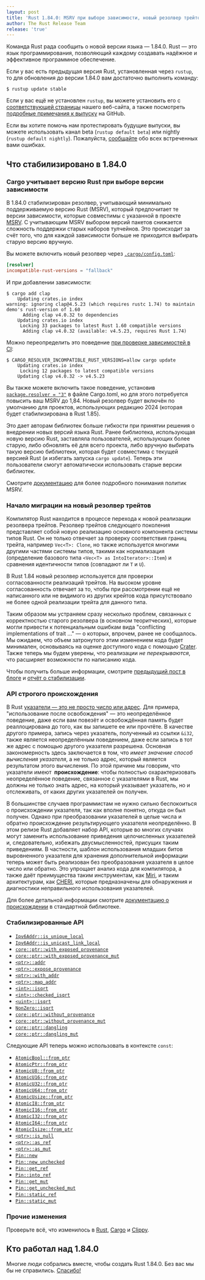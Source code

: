```yaml
---
layout: post
title: 'Rust 1.84.0: MSRV при выборе зависимости, новый резолвер трейтов и отслеживающее происхождение API работы с указателями'
author: The Rust Release Team
release: 'true'
---
```


Команда Rust рада сообщить о новой версии языка — 1.84.0. Rust — это язык программирования, позволяющий каждому создавать надёжное и эффективное программное обеспечение.

Если у вас есть предыдущая версия Rust, установленная через `rustup`, то для обновления до версии 1.84.0 вам достаточно выполнить команду:

```console
$ rustup update stable
```

Если у вас ещё не установлен `rustup`, вы можете установить его с [соответствующей страницы](https://www.rust-lang.org/install.html) нашего веб-сайта, а также посмотреть [подробные примечания к выпуску](https://doc.rust-lang.org/stable/releases.html#version-1840-2025-01-09) на GitHub.

Если вы хотите помочь нам протестировать будущие выпуски, вы можете использовать канал beta (`rustup default beta`) или nightly (`rustup default nightly`). Пожалуйста, [сообщайте](https://github.com/rust-lang/rust/issues/new/choose) обо всех встреченных вами ошибках.

## Что стабилизировано в 1.84.0

### Cargo учитывает версию Rust при выборе версии зависимости

В 1.84.0 стабилизирован резолвер, учитывающий минимально поддерживаемую версию Rust (MSRV), который предпочитает те версии зависимости, которые совместимы с указанной в проекте [MSRV](https://doc.rust-lang.org/cargo/reference/rust-version.html). С учитывающим MSRV выбором версий пакетов снижается сложность поддержки старых наборов тулчейнов. Это происходит за счёт того, что для каждой зависимости больше не приходится выбирать старую версию вручную.

Вы можете включить новый резолвер через [`.cargo/config.toml`](https://doc.rust-lang.org/cargo/reference/config.html#resolverincompatible-rust-versions):

```toml
[resolver]
incompatible-rust-versions = "fallback"
```

И при добавлении зависимости:

```console
$ cargo add clap
    Updating crates.io index
warning: ignoring clap@4.5.23 (which requires rustc 1.74) to maintain demo's rust-version of 1.60
      Adding clap v4.0.32 to dependencies
    Updating crates.io index
     Locking 33 packages to latest Rust 1.60 compatible versions
      Adding clap v4.0.32 (available: v4.5.23, requires Rust 1.74)
```

Можно переопределить это поведение [при проверке зависимостей в CI](https://doc.rust-lang.org/cargo/guide/continuous-integration.html#verifying-latest-dependencies):

```console
$ CARGO_RESOLVER_INCOMPATIBLE_RUST_VERSIONS=allow cargo update
    Updating crates.io index
     Locking 12 packages to latest compatible versions
    Updating clap v4.0.32 -> v4.5.23
```

Вы также можете включить такое поведение, установив [`package.resolver = "3"`](https://doc.rust-lang.org/cargo/reference/resolver.html#resolver-versions) в файле Cargo.toml, но для этого потребуется повысить ваш MSRV до 1,84. Новый резолвер будет включён по умолчанию для проектов, использующих редакцию 2024 (которая будет стабилизирована в Rust 1.85).

Это дает авторам библиотек больше гибкости при принятии решения о внедрении новых версий языка Rust. Ранее библиотека, использующая новую версию Rust, заставляла пользователей, использующих более старую, либо обновлять её для всего проекта, либо вручную выбирать такую версию библиотеки, которая будет совместима с текущей версией Rust (и избегать запуска `cargo update`). Теперь эти пользователи смогут автоматически использовать старые версии библиотек.

Смотрите [документацию](https://doc.rust-lang.org/cargo/reference/rust-version.html#setting-and-updating-rust-version) для более подробного понимания политик MSRV.

### Начало миграции на новый резолвер трейтов

Компилятор Rust находится в процессе перехода к новой реализации резолвера трейтов. Резолвер трейтов следующего поколения представляет собой новую реализацию основного компонента системы типов Rust. Он не только отвечает за проверку соответствия границ трейта, например `Vec<T>: Clone`, но также используется многими другими частями системы типов, такими как нормализация (определение базового типа `<Vec<T> as IntoIterator>::Item`) и сравнения идентичности типов (совпадают ли `T` и `U`).

В Rust 1.84 новый резолвер используется для проверки согласованности реализаций трейтов. На высоком уровне согласованность отвечает за то, чтобы при рассмотрении ещё не написанного или не видимого из других крейтов кода присутствовало не более одной реализации трейта для данного типа.

Таким образом мы устраняем сразу несколько проблем, связанных с корректностью старого резолвера (в основном теоритческих), которые могли привести к потенциальным ошибкам вида "conflicting implementations of trait ..." — о которых, впрочем, ранее не сообщалось. Мы ожидаем, что объем затронутого этим изменением кода будет минимален, основываясь на оценке доступного кода с помощью [Crater]. Также теперь мы будем уверены, что реализации *не перекрываются*, что расширяет возможности по написанию кода.

Чтобы получить больше информации, смотрите [предыдущий пост в блоге](https://blog.rust-lang.org/inside-rust/2024/12/04/trait-system-refactor-initiative.html) и [отчёт о стабилизации](https://github.com/rust-lang/rust/pull/130654).

### API строгого происхождения

В Rust [указатели — это не просто число или адрес](https://rust-lang.github.io/rfcs/3559-rust-has-provenance.html). Для примера, "использование после освобождения" — это неопределённое поведение, даже если вам повезёт и освобождённая память будет реаллоцирована до того, как вы запишете ее или прочтёте. В качестве другого примера, запись через указатель, полученный из ссылки `&i32`, также является неопределённым поведением, даже если запись в тот же адрес с помощью другого указателя разрешена. Основная закономерность здесь заключается в том, что *имеет значение способ вычисления указателя*, а не только адрес, который является результатом этого вычисления. По этой причине мы говорим, что указатели имеют **&nbsp;происхождение**: чтобы полностью охарактеризовать неопределённое поведение, связанное с указателями в Rust, мы должны не только знать адрес, на который указывает указатель, но и отслеживать, от каких других указателей он получен.

В большинстве случаев программистам не нужно сильно беспокоиться о происхождении указателя, так как вполне понятно, откуда он был получен. Однако при преобразовании указателей в целые числа и обратно происхождение результирующего указателя неопределённо. В этом релизе Rust добавляет набор API, которые во многих случаях могут заменить использование приведения целочисленных указателей и, следовательно, избежать двусмысленностей, присущих таким приведениям. В частности, шаблон использования младших битов выровненного указателя для хранения дополнительной информации теперь может быть реализован без преобразования указателя в целое число или обратно. Это упрощает анализ кода для компилятора, а также даёт преимущества таким инструментам, как [Miri](https://github.com/rust-lang/miri), и таким архитектурам, как [CHERI](https://www.cl.cam.ac.uk/research/security/ctsrd/cheri/), которые предназначены для обнаружения и диагностики неправильного использования указателей.

Для более детальной информации смотрите [документацию о происхождении](https://doc.rust-lang.org/std/ptr/index.html#provenance) в стандартной библиотеке.

### Стабилизированные API

- [`Ipv6Addr::is_unique_local`](https://doc.rust-lang.org/stable/core/net/struct.Ipv6Addr.html#method.is_unique_local)
- [`Ipv6Addr::is_unicast_link_local`](https://doc.rust-lang.org/stable/core/net/struct.Ipv6Addr.html#method.is_unicast_link_local)
- [`core::ptr::with_exposed_provenance`](https://doc.rust-lang.org/stable/core/ptr/fn.with_exposed_provenance.html)
- [`core::ptr::with_exposed_provenance_mut`](https://doc.rust-lang.org/stable/core/ptr/fn.with_exposed_provenance_mut.html)
- [`<ptr>::addr`](https://doc.rust-lang.org/stable/core/primitive.pointer.html#method.addr)
- [`<ptr>::expose_provenance`](https://doc.rust-lang.org/stable/core/primitive.pointer.html#method.expose_provenance)
- [`<ptr>::with_addr`](https://doc.rust-lang.org/stable/core/primitive.pointer.html#method.with_addr)
- [`<ptr>::map_addr`](https://doc.rust-lang.org/stable/core/primitive.pointer.html#method.map_addr)
- [`<int>::isqrt`](https://doc.rust-lang.org/stable/core/primitive.i32.html#method.isqrt)
- [`<int>::checked_isqrt`](https://doc.rust-lang.org/stable/core/primitive.i32.html#method.checked_isqrt)
- [`<uint>::isqrt`](https://doc.rust-lang.org/stable/core/primitive.u32.html#method.isqrt)
- [`NonZero::isqrt`](https://doc.rust-lang.org/stable/core/num/struct.NonZero.html#impl-NonZero%3Cu128%3E/method.isqrt)
- [`core::ptr::without_provenance`](https://doc.rust-lang.org/stable/core/ptr/fn.without_provenance.html)
- [`core::ptr::without_provenance_mut`](https://doc.rust-lang.org/stable/core/ptr/fn.without_provenance_mut.html)
- [`core::ptr::dangling`](https://doc.rust-lang.org/stable/core/ptr/fn.dangling.html)
- [`core::ptr::dangling_mut`](https://doc.rust-lang.org/stable/core/ptr/fn.dangling_mut.html)

Следующие API теперь можно использовать в контексте `const`:

- [`AtomicBool::from_ptr`](https://doc.rust-lang.org/stable/core/sync/atomic/struct.AtomicBool.html#method.from_ptr)
- [`AtomicPtr::from_ptr`](https://doc.rust-lang.org/stable/core/sync/atomic/struct.AtomicPtr.html#method.from_ptr)
- [`AtomicU8::from_ptr`](https://doc.rust-lang.org/stable/core/sync/atomic/struct.AtomicU8.html#method.from_ptr)
- [`AtomicU16::from_ptr`](https://doc.rust-lang.org/stable/core/sync/atomic/struct.AtomicU16.html#method.from_ptr)
- [`AtomicU32::from_ptr`](https://doc.rust-lang.org/stable/core/sync/atomic/struct.AtomicU32.html#method.from_ptr)
- [`AtomicU64::from_ptr`](https://doc.rust-lang.org/stable/core/sync/atomic/struct.AtomicU64.html#method.from_ptr)
- [`AtomicUsize::from_ptr`](https://doc.rust-lang.org/stable/core/sync/atomic/struct.AtomicUsize.html#method.from_ptr)
- [`AtomicI8::from_ptr`](https://doc.rust-lang.org/stable/core/sync/atomic/struct.AtomicI8.html#method.from_ptr)
- [`AtomicI16::from_ptr`](https://doc.rust-lang.org/stable/core/sync/atomic/struct.AtomicI16.html#method.from_ptr)
- [`AtomicI32::from_ptr`](https://doc.rust-lang.org/stable/core/sync/atomic/struct.AtomicI32.html#method.from_ptr)
- [`AtomicI64::from_ptr`](https://doc.rust-lang.org/stable/core/sync/atomic/struct.AtomicI64.html#method.from_ptr)
- [`AtomicIsize::from_ptr`](https://doc.rust-lang.org/stable/core/sync/atomic/struct.AtomicIsize.html#method.from_ptr)
- [`<ptr>::is_null`](https://doc.rust-lang.org/stable/core/primitive.pointer.html#method.is_null-1)
- [`<ptr>::as_ref`](https://doc.rust-lang.org/stable/core/primitive.pointer.html#method.as_ref-1)
- [`<ptr>::as_mut`](https://doc.rust-lang.org/stable/core/primitive.pointer.html#method.as_mut)
- [`Pin::new`](https://doc.rust-lang.org/stable/core/pin/struct.Pin.html#method.new)
- [`Pin::new_unchecked`](https://doc.rust-lang.org/stable/core/pin/struct.Pin.html#method.new_unchecked)
- [`Pin::get_ref`](https://doc.rust-lang.org/stable/core/pin/struct.Pin.html#method.get_ref)
- [`Pin::into_ref`](https://doc.rust-lang.org/stable/core/pin/struct.Pin.html#method.into_ref)
- [`Pin::get_mut`](https://doc.rust-lang.org/stable/core/pin/struct.Pin.html#method.get_mut)
- [`Pin::get_unchecked_mut`](https://doc.rust-lang.org/stable/core/pin/struct.Pin.html#method.get_unchecked_mut)
- [`Pin::static_ref`](https://doc.rust-lang.org/stable/core/pin/struct.Pin.html#method.static_ref)
- [`Pin::static_mut`](https://doc.rust-lang.org/stable/core/pin/struct.Pin.html#method.static_mut)

### Прочие изменения

Проверьте всё, что изменилось в [Rust](https://github.com/rust-lang/rust/releases/tag/1.84.0), [Cargo](https://github.com/rust-lang/cargo/blob/master/CHANGELOG.md#cargo-184-2025-01-09) и [Clippy](https://github.com/rust-lang/rust-clippy/blob/master/CHANGELOG.md#rust-184).

## Кто работал над 1.84.0

Многие люди собрались вместе, чтобы создать Rust 1.84.0. Без вас мы бы не справились. [Спасибо!](https://thanks.rust-lang.org/rust/1.84.0/)


[Crater]: https://github.com/rust-lang/crater/
